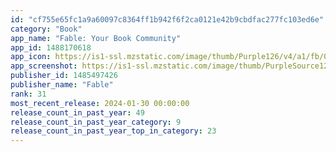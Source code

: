 ```yaml
---
id: "cf755e65fc1a9a60097c8364ff1b942f6f2ca0121e42b9cbdfac277fc103ed6e"
category: "Book"
app_name: "Fable: Your Book Community"
app_id: 1488170618
app_icon: https://is1-ssl.mzstatic.com/image/thumb/Purple126/v4/a1/fb/03/a1fb030d-d5ef-dd5f-093d-1000387bc5ad/AppIcon-0-0-1x_U007emarketing-0-7-0-sRGB-85-220.png/1024x1024bb.png
app_screenshot: https://is1-ssl.mzstatic.com/image/thumb/PurpleSource126/v4/04/36/4b/04364bff-0bff-592d-cec8-20dd28efbb5a/a3c680ea-2bc0-4e08-84ba-56db1dfb62bd_01_-1242x2208px.png/1242x2208bb.png
publisher_id: 1485497426
publisher_name: "Fable"
rank: 31
most_recent_release: 2024-01-30 00:00:00
release_count_in_past_year: 49
release_count_in_past_year_category: 9
release_count_in_past_year_top_in_category: 23
---
```

